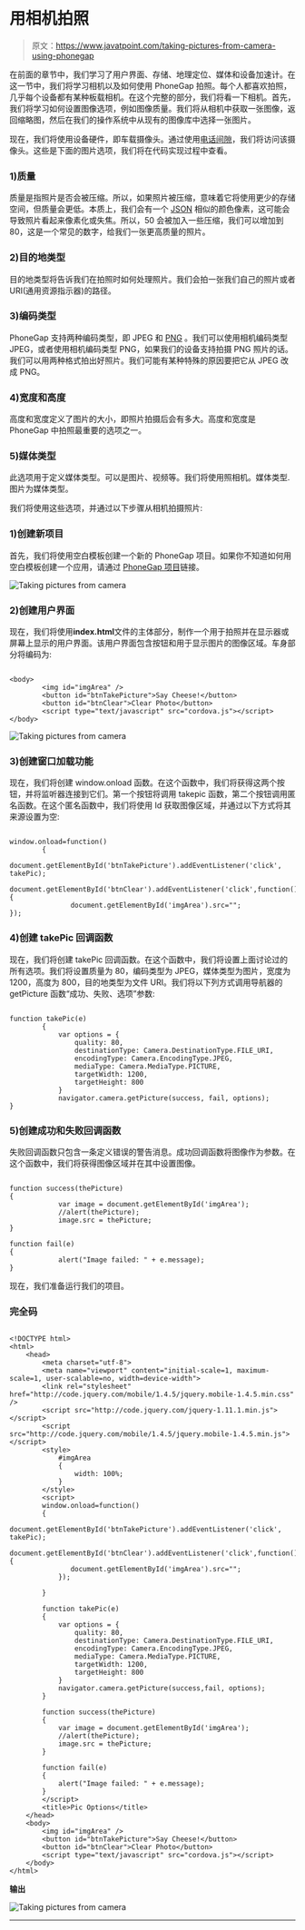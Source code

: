 # 用相机拍照

> 原文：<https://www.javatpoint.com/taking-pictures-from-camera-using-phonegap>

在前面的章节中，我们学习了用户界面、存储、地理定位、媒体和设备加速计。在这一节中，我们将学习相机以及如何使用 PhoneGap 拍照。每个人都喜欢拍照，几乎每个设备都有某种板载相机。在这个完整的部分，我们将看一下相机。首先，我们将学习如何设置图像选项，例如图像质量。我们将从相机中获取一张图像，返回缩略图，然后在我们的操作系统中从现有的图像库中选择一张图片。

现在，我们将使用设备硬件，即车载摄像头。通过使用[电话间隙](https://www.javatpoint.com/phonegap)，我们将访问该摄像头。这些是下面的图片选项，我们将在代码实现过程中查看。

### 1)质量

质量是指照片是否会被压缩。所以，如果照片被压缩，意味着它将使用更少的存储空间，但质量会更低。本质上，我们会有一个 [JSON](https://www.javatpoint.com/json-tutorial) 相似的颜色像素，这可能会导致照片看起来像素化或失焦。所以，50 会被加入一些压缩，我们可以增加到 80，这是一个常见的数字，给我们一张更高质量的照片。

### 2)目的地类型

目的地类型将告诉我们在拍照时如何处理照片。我们会拍一张我们自己的照片或者 URI(通用资源指示器)的路径。

### 3)编码类型

PhoneGap 支持两种编码类型，即 JPEG 和 [PNG](https://www.javatpoint.com/png-full-form) 。我们可以使用相机编码类型 JPEG，或者使用相机编码类型 PNG，如果我们的设备支持拍摄 PNG 照片的话。我们可以用两种格式拍出好照片。我们可能有某种特殊的原因要把它从 JPEG 改成 PNG。

### 4)宽度和高度

高度和宽度定义了图片的大小，即照片拍摄后会有多大。高度和宽度是 PhoneGap 中拍照最重要的选项之一。

### 5)媒体类型

此选项用于定义媒体类型。可以是图片、视频等。我们将使用照相机。媒体类型.图片为媒体类型。

我们将使用这些选项，并通过以下步骤从相机拍摄照片:

### 1)创建新项目

首先，我们将使用空白模板创建一个新的 PhoneGap 项目。如果你不知道如何用空白模板创建一个应用，请通过 [PhoneGap 项目](https://www.javatpoint.com/creating-a-new-phonegap-project)链接。

![Taking pictures from camera](img/dcbd6391aacc0c32554a66dcc147773d.png)

### 2)创建用户界面

现在，我们将使用**index.html**文件的主体部分，制作一个用于拍照并在显示器或屏幕上显示的用户界面。该用户界面包含按钮和用于显示图片的图像区域。车身部分将编码为:

```

<body>
        <img id="imgArea" />
        <button id="btnTakePicture">Say Cheese!</button>
        <button id="btnClear">Clear Photo</button>
        <script type="text/javascript" src="cordova.js"></script>
</body>

```

![Taking pictures from camera](img/4599b5ae12f9f4c3ac85b3021222752e.png)

### 3)创建窗口加载功能

现在，我们将创建 window.onload 函数。在这个函数中，我们将获得这两个按钮，并将监听器连接到它们。第一个按钮将调用 takepic 函数，第二个按钮调用匿名函数。在这个匿名函数中，我们将使用 Id 获取图像区域，并通过以下方式将其来源设置为空:

```

window.onload=function()
        {
            document.getElementById('btnTakePicture').addEventListener('click', takePic);
            document.getElementById('btnClear').addEventListener('click',function(){
               document.getElementById('imgArea').src=""; 
});

```

### 4)创建 takePic 回调函数

现在，我们将创建 takePic 回调函数。在这个函数中，我们将设置上面讨论过的所有选项。我们将设置质量为 80，编码类型为 JPEG，媒体类型为图片，宽度为 1200，高度为 800，目的地类型为文件 URI。我们将以下列方式调用导航器的 getPicture 函数“成功、失败、选项”参数:

```

function takePic(e)
        {
            var options = {
                quality: 80,
                destinationType: Camera.DestinationType.FILE_URI,
                encodingType: Camera.EncodingType.JPEG,
                mediaType: Camera.MediaType.PICTURE,
                targetWidth: 1200,
                targetHeight: 800
            }
            navigator.camera.getPicture(success, fail, options);
}

```

### 5)创建成功和失败回调函数

失败回调函数只包含一条定义错误的警告消息。成功回调函数将图像作为参数。在这个函数中，我们将获得图像区域并在其中设置图像。

```

function success(thePicture)
{
            var image = document.getElementById('imgArea');
            //alert(thePicture);
            image.src = thePicture;
}

function fail(e)
{
            alert("Image failed: " + e.message);
}

```

现在，我们准备运行我们的项目。

### 完全码

```

<!DOCTYPE html>
<html>
    <head>
        <meta charset="utf-8">
        <meta name="viewport" content="initial-scale=1, maximum-scale=1, user-scalable=no, width=device-width">
        <link rel="stylesheet" href="http://code.jquery.com/mobile/1.4.5/jquery.mobile-1.4.5.min.css" />    
        <script src="http://code.jquery.com/jquery-1.11.1.min.js"></script>
        <script src="http://code.jquery.com/mobile/1.4.5/jquery.mobile-1.4.5.min.js"></script>
        <style>
            #imgArea
            {
                width: 100%;
            }
        </style>
        <script>
        window.onload=function()
        {
            document.getElementById('btnTakePicture').addEventListener('click', takePic);
            document.getElementById('btnClear').addEventListener('click',function(){
               document.getElementById('imgArea').src=""; 
            });

        }

        function takePic(e)
        {
            var options = {
                quality: 80,
                destinationType: Camera.DestinationType.FILE_URI,
                encodingType: Camera.EncodingType.JPEG,
                mediaType: Camera.MediaType.PICTURE,
                targetWidth: 1200,
                targetHeight: 800
            }
            navigator.camera.getPicture(success,fail, options);
        }

        function success(thePicture)
        {
            var image = document.getElementById('imgArea');
            //alert(thePicture);
            image.src = thePicture;
        }

        function fail(e)
        {
            alert("Image failed: " + e.message);
        }
        </script>
        <title>Pic Options</title>
    </head>
    <body>
        <img id="imgArea" />
        <button id="btnTakePicture">Say Cheese!</button>
        <button id="btnClear">Clear Photo</button>
        <script type="text/javascript" src="cordova.js"></script>
    </body>
</html>

```

**输出**

![Taking pictures from camera](img/c164fcea33e3a4ba0d8d9e952a865502.png)

* * *